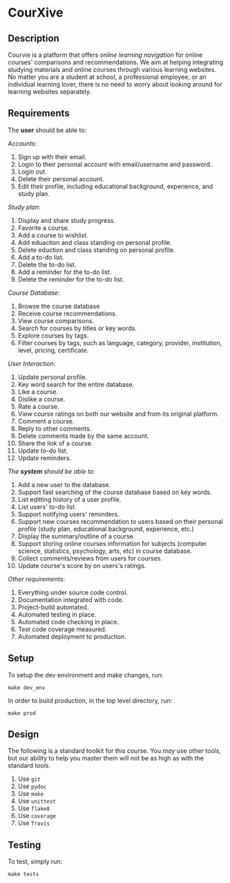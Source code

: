 # CourXive

## Description

Courvie is a platform that offers *online learning navigation* for online courses' comparisons and recommendations. We aim at helping integrating studying materials and online courses through various learning websites. No matter you are a student at school, a professional employee, or an individual learning lover, there is no need to worry about looking around for learning websites separately.

## Requirements

The **user** should be able to:

*Accounts*:
1. Sign up with their email.
1. Login to their personal account with email/username and password.
1. Login out.
1. Delete their personal account.
1. Edit their profile, including educational background, experience, and study plan.

*Study plan*:
1. Display and share study progress.
1. Favorite a course.
2. Add a course to wishlist.
3. Add eduaction and class standing on personal profile.
4. Delete eduction and class standing on personal profile.
5. Add a to-do list.
6. Delete the to-do list.
7. Add a reminder for the to-do list.
8. Delete the reminder for the to-do list.

*Course Database*:
1. Browse the course database
1. Receive course recommendations.
1. View course comparisons.
1. Search for courses by titles or key words.
1. Explore courses by tags.
1. Filter courses by tags, such as language, category, provider, institution, level, pricing, certificate.

*User Interaction*:
1. Update personal profile.
1. Key word search for the entire database.
1. Like a course.
1. Dislike a course.
1. Rate a course.
1. View course ratings on both our website and from its original platform.
1. Comment a course.
1. Reply to other comments.
1. Delete comments made by the same account.
1. Share the link of a course.
1. Update to-do list.
1. Update reminders.

*The **system** should be able to*:

1. Add a new user to the database.
1. Support fast searching of the course database based on key words. 
1. List editting history of a user profile.
1. List users' to-do list.
1. Support notifying users' reminders.
1. Support new courses recommendation to users based on their personal profile (study plan, educational background, experience, etc.)
1. Display the summary/outline of a course.
1. Support storing online courses information for subjects (computer science, statistics, psychology, arts, etc) in course database.
1. Collect comments/reviews from users for courses.
1. Update course's score by on users's ratings.


*Other requirements*:

1. Everything under source code control.
1. Documentation integrated with code.
1. Project-build automated.
1. Automated testing in place.
1. Automated code checking in place.
1. Test code coverage measured.
1. Automated deployment to production.

## Setup

To setup the dev environment and make changes, run:

`make dev_env`

In order to build production, in the top level directory, run:

`make prod`

## Design

The following is a standard toolkit for this course. You *may* use other tools,
but our ability to help you master them will not be as high as with the
standard tools.

1. Use `git`
1. Use `pydoc`
1. Use `make`
1. Use `unittest`
1. Use `flake8`
1. Use `coverage`
1. Use `Travis`

## Testing

To test, simply run: 

`make tests`
